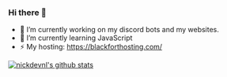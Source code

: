 ### Hi there 👋
- 🔭 I’m currently working on my discord bots and my websites.
- 🌱 I’m currently learning JavaScript
- ⚡ My hosting: https://blackforthosting.com/

[![nickdevnl's github stats](https://github-readme-stats.vercel.app/api?username=nickdevnl)](https://github.com/anuraghazra/github-readme-stats)
<!--
**nickbotclient/nickbotclient** is a ✨ _special_ ✨ repository because its `README.md` (this file) appears on your GitHub profile.

Here are some ideas to get you started:

- 🔭 I’m currently working on ...
- 🌱 I’m currently learning ...
- 👯 I’m looking to collaborate on ...
- 🤔 I’m looking for help with ...
- 💬 Ask me about ...
- 📫 How to reach me: ...
- 😄 Pronouns: ...
- ⚡ Fun fact: ...
-->
